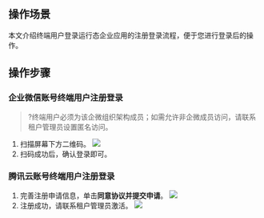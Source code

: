 
## 操作场景
本文介绍终端用户登录运行态企业应用的注册登录流程，便于您进行登录后的操作。

## 操作步骤
### 企业微信账号终端用户注册登录
>?终端用户必须为该企微组织架构成员；如需允许非企微成员访问，请联系租户管理员设置匿名访问。
>
1. 扫描屏幕下方二维码。
![](https://qcloudimg.tencent-cloud.cn/raw/8b0d4482503c43515f26a2e424cd3a8a.png)      
2. 扫码成功后，确认登录即可。
  

### 腾讯云账号终端用户注册登录

1. 完善注册申请信息，单击**同意协议并提交申请**。
![](https://qcloudimg.tencent-cloud.cn/raw/7766d90fcca04f8586aafa8f9d42cb8d.jpg) 
2. 注册成功，请联系租户管理员激活。
![](https://qcloudimg.tencent-cloud.cn/raw/a97417950ec39875a7d178e76438b141.png)    
